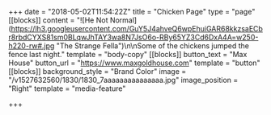 +++
date = "2018-05-02T11:54:22Z"
title = "Chicken Page"
type = "page"
[[blocks]]
content = "![He Not Normal](https://lh3.googleusercontent.com/GuY5J4ahveQ6wpEhuiGAR68kkzsaECbr8rbdCYXS81sm0BLqwJhTAY3wa8N7JsO6o-RBy65YZ3Cd6DxA4A=w250-h220-rw#.jpg \"The Strange Fella\")\n\nSome of the chickens jumped the fence last night."
template = "body-copy"
[[blocks]]
button_text = "Max House"
button_url = "https://www.maxgoldhouse.com"
template = "button"
[[blocks]]
background_style = "Brand Color"
image = "/v1527632560/1830/1830_7aaaaaaaaaaaaaaa.jpg"
image_position = "Right"
template = "media-feature"

+++
